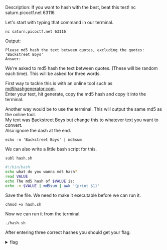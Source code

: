 Description: If you want to hash with the best, beat this test! nc saturn.picoctf.net 63116

Let's start with typing that command in our terminal.
```
nc saturn.picoctf.net 63116
```
Output:
```
Please md5 hash the text between quotes, excluding the quotes: 'Backstreet Boys'
Answer:
```
We're asked to md5 hash the text between quotes. (These will be random each time). This will be asked for three words.  

First way to tackle this is with an online tool such as [md5hashgenerator.com](www.md5hashgenerator.com).  
Enter your text, hit generate, copy the md5 hash and copy it into the terminal.

Another way would be to use the terminal. This will output the same md5 as the online tool.  
My text was Backstreet Boys but change this to whatever text you want to convert.  
Also ignore the dash at the end.
```
echo -n 'Backstreet Boys' | md5sum
```

We can also write a little bash script for this.
```
subl hash.sh
```
```bash
#!/bin/bash 
echo what do you wanna md5 hash?
read VALUE
echo The md5 hash of $VALUE is:
echo -n $VALUE | md5sum | awk '{print $1}'
```
Save the file.
We need to make it executable before we can run it.
```
chmod +x hash.sh
```
Now we can run it from the terminal.
```
./hash.sh
```
After entering three correct hashes you should get your flag.
<details><summary>flag</summary>
  picoCTF{4ppl1c4710n_r3c31v3d_bf2ceb02}
</details>
